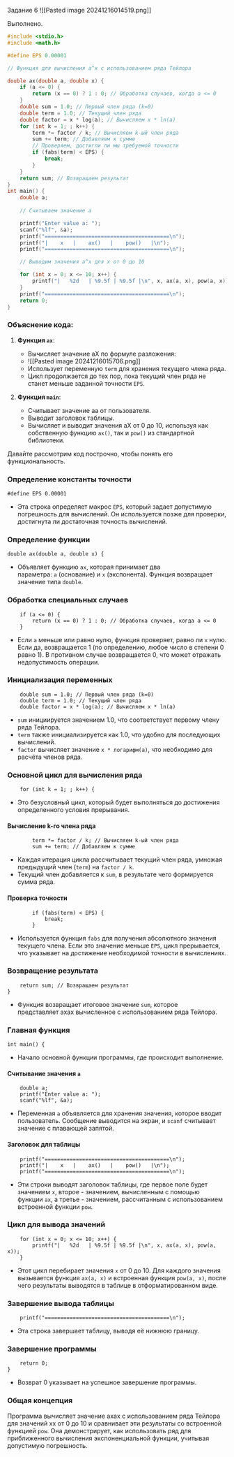 Задание 6 
![[Pasted image 20241216014519.png]]

Выполнено.

```C
#include <stdio.h>
#include <math.h>

#define EPS 0.00001

// Функция для вычисления a^x с использованием ряда Тейлора

double ax(double a, double x) {
    if (a <= 0) {
        return (x == 0) ? 1 : 0; // Обработка случаев, когда a <= 0
    }
    double sum = 1.0; // Первый член ряда (k=0)
    double term = 1.0; // Текущий член ряда
    double factor = x * log(a); // Вычисляем x * ln(a)
    for (int k = 1; ; k++) {
        term *= factor / k; // Вычисляем k-ый член ряда
        sum += term; // Добавляем к сумме
        // Проверяем, достигли ли мы требуемой точности
        if (fabs(term) < EPS) {
            break;
        }
    }
    return sum; // Возвращаем результат
}
int main() {
    double a;
    
    // Считываем значение a

    printf("Enter value a: ");
    scanf("%lf", &a);
    printf("========================================\n");
    printf("|    x   |    ax()   |    pow()   |\n");
    printf("========================================\n");

    // Выводим значения a^x для x от 0 до 10

    for (int x = 0; x <= 10; x++) {
        printf("|   %2d   | %9.5f | %9.5f |\n", x, ax(a, x), pow(a, x));
    }
    printf("========================================\n");
    return 0;
}
```
### Объяснение кода:

1. **Функция `ax`**:
    
    - Вычисляет значение aX по формуле разложения:
    - ![[Pasted image 20241216015706.png]]
    - Использует переменную `term` для хранения текущего члена ряда.
    - Цикл продолжается до тех пор, пока текущий член ряда не станет меньше заданной точности `EPS`.
2. **Функция `main`**:
    
    - Считывает значение aa от пользователя.
    - Выводит заголовок таблицы.
    - Вычисляет и выводит значения aX от 0 до 10, используя как собственную функцию `ax()`, так и `pow()` из стандартной библиотеки.


Давайте рассмотрим код построчно, чтобы понять его функциональность.

### Определение константы точности


```
#define EPS 0.00001
```

- Эта строка определяет макрос `EPS`, который задает допустимую погрешность для вычислений. Он используется позже для проверки, достигнута ли достаточная точность вычислений.

### Определение функции


```
double ax(double a, double x) {
```

- Объявляет функцию `ax`, которая принимает два параметра: `a` (основание) и `x` (экспонента). Функция возвращает значение типа `double`.

### Обработка специальных случаев

```
    if (a <= 0) {
        return (x == 0) ? 1 : 0; // Обработка случаев, когда a <= 0
    }
```

- Если `a` меньше или равно нулю, функция проверяет, равно ли `x` нулю. Если да, возвращается 1 (по определению, любое число в степени 0 равно 1). В противном случае возвращается 0, что может отражать недопустимость операции.

### Инициализация переменных



```
    double sum = 1.0; // Первый член ряда (k=0)
    double term = 1.0; // Текущий член ряда
    double factor = x * log(a); // Вычисляем x * ln(a)
```

- `sum` инициируется значением 1.0, что соответствует первому члену ряда Тейлора.
- `term` также инициализируется как 1.0, что удобно для последующих вычислений.
- `factor` вычисляет значение `x * логарифм(a)`, что необходимо для расчёта членов ряда.

### Основной цикл для вычисления ряда


```
    for (int k = 1; ; k++) {
```

- Это безусловный цикл, который будет выполняться до достижения определенного условия прерывания.

#### Вычисление k-го члена ряда


```
        term *= factor / k; // Вычисляем k-ый член ряда
        sum += term; // Добавляем к сумме
```

- Каждая итерация цикла рассчитывает текущий член ряда, умножая предыдущий член (`term`) на `factor / k`.
- Текущий член добавляется к `sum`, в результате чего формируется сумма ряда.

#### Проверка точности


```
        if (fabs(term) < EPS) {
            break;
        }
```

- Используется функция `fabs` для получения абсолютного значения текущего члена. Если это значение меньше `EPS`, цикл прерывается, что указывает на достижение необходимой точности в вычислениях.

### Возвращение результата


```
    return sum; // Возвращаем результат
}
```

- Функция возвращает итоговое значение `sum`, которое представляет axax вычисленное с использованием ряда Тейлора.

### Главная функция


```
int main() {
```

- Начало основной функции программы, где происходит выполнение.

#### Считывание значения `a`



```
    double a;
    printf("Enter value a: ");
    scanf("%lf", &a);
```

- Переменная `a` объявляется для хранения значения, которое вводит пользователь. Сообщение выводится на экран, и `scanf` считывает значение с плавающей запятой.

#### Заголовок для таблицы



```
    printf("========================================\n");
    printf("|    x   |    ax()   |    pow()   |\n");
    printf("========================================\n");
```

- Эти строки выводят заголовок таблицы, где первое поле будет значением `x`, второе - значением, вычисленным с помощью функции `ax`, а третье - значением, рассчитанным с использованием встроенной функции `pow`.

### Цикл для вывода значений



```
    for (int x = 0; x <= 10; x++) {
        printf("|   %2d   | %9.5f | %9.5f |\n", x, ax(a, x), pow(a, x));
    }
```

- Этот цикл перебирает значения `x` от 0 до 10. Для каждого значения вызывается функция `ax(a, x)` и встроенная функция `pow(a, x)`, после чего результаты выводятся в таблице в отформатированном виде.

### Завершение вывода таблицы


```
    printf("========================================\n");
```

- Эта строка завершает таблицу, выводя её нижнюю границу.

### Завершение программы


```
    return 0;
}
```

- Возврат 0 указывает на успешное завершение программы.

### Общая концепция

Программа вычисляет значение axax с использованием ряда Тейлора для значений xx от 0 до 10 и сравнивает эти результаты со встроенной функцией `pow`. Она демонстрирует, как использовать ряд для приближенного вычисления экспоненциальной функции, учитывая допустимую погрешность.


